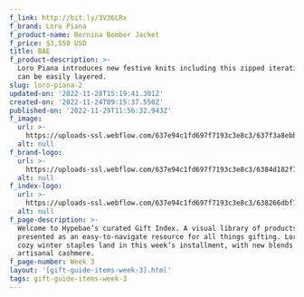 ```yaml
---
f_link: http://bit.ly/3V36LRx
f_brand: Loro Piana
f_product-name: Bernina Bomber Jacket
f_price: $3,550 USD
title: BAE
f_product-description: >-
  Loro Piana introduces new festive knits including this zipped iteration which
  can be easily layered.
slug: loro-piana-2
updated-on: '2022-11-28T15:19:41.301Z'
created-on: '2022-11-24T09:15:37.550Z'
published-on: '2022-11-29T11:56:32.943Z'
f_image:
  url: >-
    https://uploads-ssl.webflow.com/637e94c1fd697f7193c3e8c3/637f3a8ebb8073e9a14ce6de_01_FAM6140_F3ZM.png
  alt: null
f_brand-logo:
  url: >-
    https://uploads-ssl.webflow.com/637e94c1fd697f7193c3e8c3/6384d182f721d50ee0a1adae_WEEK03_LOROPIANA_INDEXLOGO.png
  alt: null
f_index-logo:
  url: >-
    https://uploads-ssl.webflow.com/637e94c1fd697f7193c3e8c3/638266dbf12be17c9e8238b6_WEEK_06_HYPEBAE_LOROPIANA_LOGO.svg
  alt: null
f_page-description: >-
  Welcome to Hypebae’s curated Gift Index. A visual library of products is
  presented as an easy-to-navigate resource for all things gifting. Loro Piana’s
  cozy winter staples land in this week’s installment, with new blends of its
  artisanal cashmere.
f_page-number: Week 3
layout: '[gift-guide-items-week-3].html'
tags: gift-guide-items-week-3
---
```



